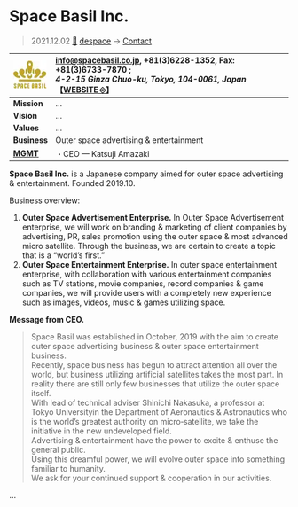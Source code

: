 # Space Basil Inc.
> 2021.12.02 [🚀](../../index/index.md) [despace](../index.md) → [Contact](../contact.md)

|[![](../f/contact/s/space_basil_logo1_thumb.webp)](../f/contact/s/space_basil_logo1.webp)|<info@spacebasil.co.jp>, +81(3)6228-1352, Fax: +81(3)6733-7870 ;<br> *4-2-15 Ginza Chuo-ku, Tokyo, 104-0061, Japan*<br> 【[WEBSITE ⎆](https://spacebasil.co.jp/)】|
|:-|:-|
|**Mission**|…|
|**Vision**|…|
|**Values**|…|
|**Business**|Outer space advertising & entertainment|
|**[MGMT](../mgmt.md)**|・CEO — Katsuji Amazaki|

**Space Basil Inc.** is a Japanese company aimed for outer space advertising & entertainment. Founded 2019.10.

Business overview:

   1. **Outer Space Advertisement Enterprise.** In Outer Space Advertisement enterprise, we will work on branding & marketing of client companies by advertising, PR, sales promotion using the outer space & most advanced micro satellite. Through the business, we are certain to create a topic that is a “world’s first.”
   1. **Outer Space Entertainment Enterprise.** In outer space entertainment enterprise, with collaboration with various entertainment companies such as TV stations, movie companies, record companies & game companies, we will provide users with a completely new experience such as images, videos, music & games utilizing space.

**Message from CEO.**

> Space Basil was established in October, 2019 with the aim to create outer space advertising business & outer space entertainment business.<br> Recently, space business has begun to attract attention all over the world, but business utilizing artificial satellites takes the most part. In reality there are still only few businesses that utilize the outer space itself.<br> With lead of technical adviser Shinichi Nakasuka, a professor at Tokyo Universityin the Department of Aeronautics & Astronautics who is the world’s greatest authority on micro‑satellite, we take the initiative in the new undeveloped field.<br> Advertising & entertainment have the power to excite & enthuse the general public.<br> Using this dreamful power, we will evolve outer space into something familiar to humanity.<br> We ask for your continued support & cooperation in our activities.

<p style="page-break-after:always"> </p>

…
